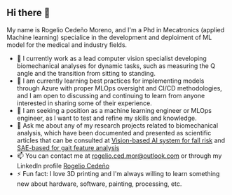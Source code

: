 ## Hi there 👋

My name is Rogelio Cedeño Moreno, and I'm a Phd in Mecatronics (applied Machine learning) specialice in the development and deploiment of ML model for the medical and industry fields. 

- 🔭 I currently work as a lead computer vision specialist developing biomechanical analyses for dynamic tasks, such as measuring the Q angle and the transition from sitting to standing.
- 🌱 I am currently learning best practices for implementing models through Azure with proper MLOps oversight and CI/CD methodologies, and I am open to discussing and continuing to learn from anyone interested in sharing some of their experience.
- 👯 I am seeking a position as a machine learning engineer or MLOps engineer, as I want to test and refine my skills and knowledge.
- 💬 Ask me about any of my research projects related to biomechanical analysis, which have been documented and presented as scientific articles that can be consulted at [Vision-based AI system for fall risk](https://doi.org/10.1016/j.compbiomed.2024.108983) and [SAE-based for gait feature analysis](https://doi.org/10.3390/app14093867)
- 📫 You can contact me at rogelio.ced.mor@outlook.com or through my LinkedIn profile [Rogelio Cedeño](https://www.linkedin.com/in/rogelio-cedeno-29b6a5334)
- ⚡ Fun fact: I love 3D printing and I'm always willing to learn something new about hardware, software, painting, processing, etc.

<!--
**cmrogelio/cmrogelio** is a ✨ _special_ ✨ repository because its `README.md` (this file) appears on your GitHub profile.

Here are some ideas to get you started:

- 🔭 I’m currently working on ...
- 🌱 I’m currently learning ...
- 👯 I’m looking to collaborate on ...
- 🤔 I’m looking for help with ...
- 💬 Ask me about ...
- 📫 How to reach me: ...
- 😄 Pronouns: ...
- ⚡ Fun fact: ...
-->

